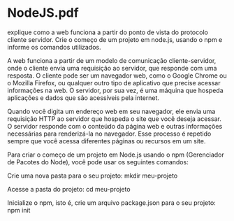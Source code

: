 # NodeJS.pdf
explique como a web funciona a partir do ponto de vista do protocolo cliente servidor. Crie o começo de um projeto em node.js, usando o npm e informe os comandos utilizados.

A web funciona a partir de um modelo de comunicação cliente-servidor, onde o cliente envia uma requisição ao servidor, que responde com uma resposta. O cliente pode ser um navegador web, como o Google Chrome ou o Mozilla Firefox, ou qualquer outro tipo de aplicativo que precise acessar informações na web. O servidor, por sua vez, é uma máquina que hospeda aplicações e dados que são acessíveis pela internet.

Quando você digita um endereço web em seu navegador, ele envia uma requisição HTTP ao servidor que hospeda o site que você deseja acessar. O servidor responde com o conteúdo da página web e outras informações necessárias para renderizá-la no navegador. Esse processo é repetido sempre que você acessa diferentes páginas ou recursos em um site.

Para criar o começo de um projeto em Node.js usando o npm (Gerenciador de Pacotes do Node), você pode usar os seguintes comandos:

Crie uma nova pasta para o seu projeto:
mkdir meu-projeto

Acesse a pasta do projeto:
cd meu-projeto

Inicialize o npm, isto é, crie um arquivo package.json para o seu projeto:
npm init
